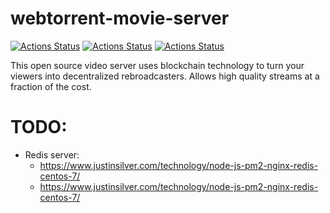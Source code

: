 # webtorrent-movie-server

[![Actions Status](https://github.com/zackees/webtorrent-movie-server/workflows/MacOS_Tests/badge.svg)](https://github.com/zackees/webtorrent-movie-server/actions/workflows/push_macos.yml)
[![Actions Status](https://github.com/zackees/webtorrent-movie-server/workflows/Win_Tests/badge.svg)](https://github.com/zackees/webtorrent-movie-server/actions/workflows/push_win.yml)
[![Actions Status](https://github.com/zackees/webtorrent-movie-server/workflows/Ubuntu_Tests/badge.svg)](https://github.com/zackees/webtorrent-movie-server/actions/workflows/push_ubuntu.yml)


This open source video server uses blockchain technology to turn your viewers into decentralized rebroadcasters. Allows high quality streams at a fraction of the cost.

# TODO:
  * Redis server:
    * https://www.justinsilver.com/technology/node-js-pm2-nginx-redis-centos-7/
    * https://www.justinsilver.com/technology/node-js-pm2-nginx-redis-centos-7/
